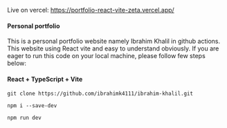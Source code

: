 Live on vercel: https://portfolio-react-vite-zeta.vercel.app/

#### Personal portfolio 

This is a personal portfolio website namely Ibrahim Khalil in github actions. This website using React vite and easy to understand obviously. If you are eager to run this code on your local machine, please follow few steps below:

#### React + TypeScript + Vite

```
git clone https://github.com/ibrahimk4111/ibrahim-khalil.git
```
```
npm i --save-dev
```
```
npm run dev
```
